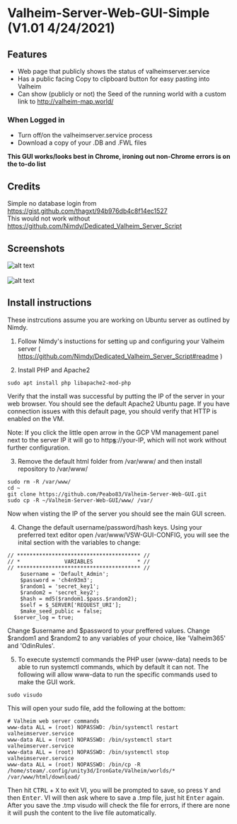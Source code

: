 # Valheim-Server-Web-GUI-Simple (V1.01 4/24/2021)

## Features
- Web page that publicly shows the status of valheimserver.service
- Has a public facing Copy to clipboard button for easy pasting into Valheim
- Can show (publicly or not) the Seed of the running world with a custom link to http://valheim-map.world/
### When Logged in
- Turn off/on the valheimserver.service process
- Download a copy of your .DB and .FWL files

**This GUI works/looks best in Chrome, ironing out non-Chrome errors is on the to-do list**

## Credits
Simple no database login from https://gist.github.com/thagxt/94b976db4c8f14ec1527<br>
This would not work without https://github.com/Nimdy/Dedicated_Valheim_Server_Script

## Screenshots
![alt text](https://i.imgur.com/sDE7T2x.jpg)<br>
<br>
![alt text](https://i.imgur.com/ELlf5TM.jpg)<br>

## Install instructions
These instrcutions assume you are working on Ubuntu server as outlined by Nimdy.

1) Follow Nimdy's instuctions for setting up and configuring your Valheim server ( https://github.com/Nimdy/Dedicated_Valheim_Server_Script#readme )

2) Install PHP and Apache2

```
sudo apt install php libapache2-mod-php
```

Verify that the install was successful by putting the IP of the server in your web browser. You should see the default Apache2 Ubuntu page. If you have connection issues with this default page, you should verify that HTTP is enabled on the VM.

Note: If you click the little open arrow in the GCP VM management panel next to the server IP it will go to http<b><u>s</u></b>://your-IP, which will not work without further configuration.

3) Remove the default html folder from /var/www/ and then install repository to /var/www/

```
sudo rm -R /var/www/
cd ~
git clone https://github.com/Peabo83/Valheim-Server-Web-GUI.git
sudo cp -R ~/Valheim-Server-Web-GUI/www/ /var/
```

Now when visting the IP of the server you should see the main GUI screen.

4) Change the default username/password/hash keys. Using your preferred text editor open /var/www/VSW-GUI-CONFIG, you will see the inital section with the variables to change:
```
// *************************************** //
// *              VARIABLES              * //
// *************************************** //
	$username = 'Default_Admin';
	$password = 'ch4n93m3';
	$random1 = 'secret_key1';
	$random2 = 'secret_key2';
	$hash = md5($random1.$pass.$random2); 
	$self = $_SERVER['REQUEST_URI'];
	$make_seed_public = false;
  $server_log = true;
```
Change $username and $password to your preffered values. Change $random1 and $random2 to any variables of your choice, like 'Valheim365' and 'OdinRules'.

5) To execute systemctl commands the PHP user (www-data) needs to be able to run systemctl commands, which by default it can not. The following will allow www-data to run the specific commands used to make the GUI work.

```
sudo visudo
```
This will open your sudo file, add the following at the bottom:

```
# Valheim web server commands
www-data ALL = (root) NOPASSWD: /bin/systemctl restart valheimserver.service
www-data ALL = (root) NOPASSWD: /bin/systemctl start valheimserver.service
www-data ALL = (root) NOPASSWD: /bin/systemctl stop valheimserver.service
www-data ALL = (root) NOPASSWD: /bin/cp -R /home/steam/.config/unity3d/IronGate/Valheim/worlds/* /var/www/html/download/
```

Then hit <kbd>CTRL</kbd> + <kbd>X</kbd> to exit VI, you will be prompted to save, so press <kbd>Y</kbd> and then <kbd>Enter</kbd>. VI will then ask where to save a .tmp file, just hit <kbd>Enter</kbd> again. After you save the .tmp visudo will check the file for errors, if there are none it will push the content to the live file automatically.
